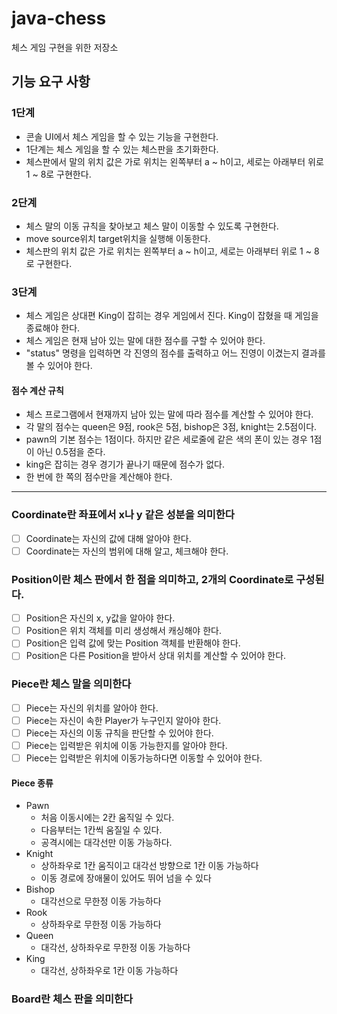# java-chess
체스 게임 구현을 위한 저장소

## 기능 요구 사항

### 1단계
- 콘솔 UI에서 체스 게임을 할 수 있는 기능을 구현한다.
- 1단계는 체스 게임을 할 수 있는 체스판을 초기화한다.
- 체스판에서 말의 위치 값은 가로 위치는 왼쪽부터 a ~ h이고, 세로는 아래부터 위로 1 ~ 8로 구현한다.

### 2단계
- 체스 말의 이동 규칙을 찾아보고 체스 말이 이동할 수 있도록 구현한다.
- move source위치 target위치을 실행해 이동한다.
- 체스판의 위치 값은 가로 위치는 왼쪽부터 a ~ h이고, 세로는 아래부터 위로 1 ~ 8로 구현한다.

### 3단계
- 체스 게임은 상대편 King이 잡히는 경우 게임에서 진다. King이 잡혔을 때 게임을 종료해야 한다.
- 체스 게임은 현재 남아 있는 말에 대한 점수를 구할 수 있어야 한다.
- "status" 명령을 입력하면 각 진영의 점수를 출력하고 어느 진영이 이겼는지 결과를 볼 수 있어야 한다.

#### 점수 계산 규칙
- 체스 프로그램에서 현재까지 남아 있는 말에 따라 점수를 계산할 수 있어야 한다.
- 각 말의 점수는 queen은 9점, rook은 5점, bishop은 3점, knight는 2.5점이다.
- pawn의 기본 점수는 1점이다. 하지만 같은 세로줄에 같은 색의 폰이 있는 경우 1점이 아닌 0.5점을 준다.
- king은 잡히는 경우 경기가 끝나기 때문에 점수가 없다.
- 한 번에 한 쪽의 점수만을 계산해야 한다.


--- 
### Coordinate란 좌표에서 x나 y 같은 성분을 의미한다

- [ ] Coordinate는 자신의 값에 대해 알아야 한다.
- [ ] Coordinate는 자신의 범위에 대해 알고, 체크해야 한다.

### Position이란 체스 판에서 한 점을 의미하고, 2개의 Coordinate로 구성된다.
- [ ] Position은 자신의 x, y값을 알아야 한다.
- [ ] Position은 위치 객체를 미리 생성해서 캐싱해야 한다.
- [ ] Position은 입력 값에 맞는 Position 객체를 반환해야 한다.
- [ ] Position은 다른 Position을 받아서 상대 위치를 계산할 수 있어야 한다.

### Piece란 체스 말을 의미한다
- [ ] Piece는 자신의 위치를 알아야 한다.
- [ ] Piece는 자신이 속한 Player가 누구인지 알아야 한다.
- [ ] Piece는 자신의 이동 규칙을 판단할 수 있어야 한다.
- [ ] Piece는 입력받은 위치에 이동 가능한지를 알아야 한다.
- [ ] Piece는 입력받은 위치에 이동가능하다면 이동할 수 있어야 한다.

#### Piece 종류
- Pawn
    - 처음 이동시에는 2칸 움직일 수 있다.
    - 다음부터는 1칸씩 움질일 수 있다.
    - 공격시에는 대각선만 이동 가능하다.
- Knight
    - 상하좌우로 1칸 움직이고 대각선 방향으로 1칸 이동 가능하다
    - 이동 경로에 장애물이 있어도 뛰어 넘을 수 있다
- Bishop
    - 대각선으로 무한정 이동 가능하다
- Rook
    - 상하좌우로 무한정 이동 가능하다
- Queen
    - 대각선, 상하좌우로 무한정 이동 가능하다
- King
    - 대각선, 상하좌우로 1칸 이동 가능하다
    
 ### Board란 체스 판을 의미한다